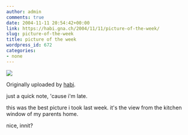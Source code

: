 ```yaml
---
author: admin
comments: true
date: 2004-11-11 20:54:42+00:00
link: https://habi.gna.ch/2004/11/11/picture-of-the-week/
slug: picture-of-the-week
title: picture of the week
wordpress_id: 672
categories:
- none
---
```



 [![](https://www.flickr.com/photos/1411927_34e607b44c_m.jpg)](https://www.flickr.com/photos/habi/1411927/)
   

  Originally uploaded by [habi](https://www.flickr.com/people/habi/).
 



just a quick note, 'cause i'm late.  

this was the best picture i took last week. it's the view from the kitchen window of my parents home.  

nice, innit?
  

